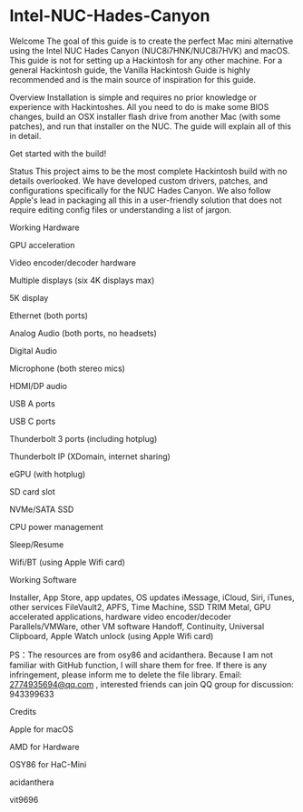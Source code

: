 # Intel-NUC-Hades-Canyon
Welcome
The goal of this guide is to create the perfect Mac mini alternative using the Intel NUC Hades Canyon (NUC8i7HNK/NUC8i7HVK) and macOS. This guide is not for setting up a Hackintosh for any other machine. For a general Hackintosh guide, the Vanilla Hackintosh Guide is highly recommended and is the main source of inspiration for this guide.

Overview
Installation is simple and requires no prior knowledge or experience with Hackintoshes. All you need to do is make some BIOS changes, build an OSX installer flash drive from another Mac (with some patches), and run that installer on the NUC. The guide will explain all of this in detail.

Get started with the build!

Status
This project aims to be the most complete Hackintosh build with no details overlooked. We have developed custom drivers, patches, and configurations specifically for the NUC Hades Canyon. We also follow Apple's lead in packaging all this in a user-friendly solution that does not require editing config files or understanding a list of jargon.

Working Hardware

 GPU acceleration
 
 Video encoder/decoder hardware
 
 Multiple displays (six 4K displays max)
 
 5K display
 
 Ethernet (both ports)
 
 Analog Audio (both ports, no headsets)
 
 Digital Audio
 
 Microphone (both stereo mics)
 
 HDMI/DP audio
 
 USB A ports
 
 USB C ports
 
 Thunderbolt 3 ports (including hotplug)
 
 Thunderbolt IP (XDomain, internet sharing)
 
 eGPU (with hotplug)
 
 SD card slot
 
 NVMe/SATA SSD
 
 CPU power management
 
 Sleep/Resume
 
 Wifi/BT (using Apple Wifi card)
 
Working Software

 Installer, App Store, app updates, OS updates
 iMessage, iCloud, Siri, iTunes, other services
 FileVault2, APFS, Time Machine, SSD TRIM
 Metal, GPU accelerated applications, hardware video encoder/decoder
 Parallels/VMWare, other VM software
 Handoff, Continuity, Universal Clipboard, Apple Watch unlock (using Apple Wifi card)
 
 PS：The resources are from osy86 and acidanthera. Because I am not familiar with GitHub function, I will share them for free. If there is any infringement, please inform me to delete the file library. Email: 2774935694@qq.com , interested friends can join QQ group for discussion: 943399633

Credits

Apple for macOS

AMD for Hardware

OSY86 for HaC-Mini

acidanthera

vit9696
